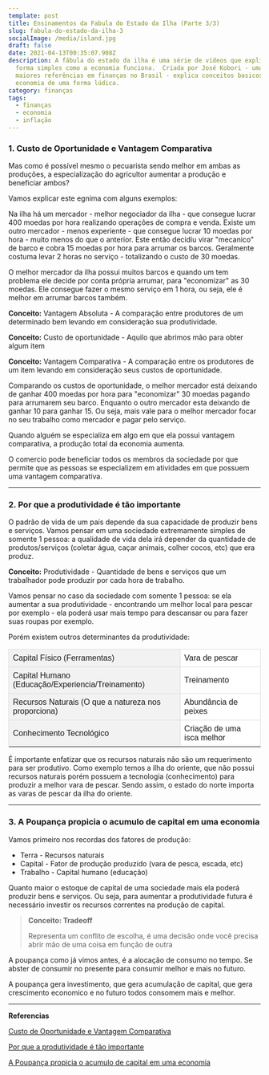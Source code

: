 ```yaml
---
template: post
title: Ensinamentos da Fabula do Estado da Ilha (Parte 3/3)
slug: fabula-do-estado-da-ilha-3
socialImage: /media/island.jpg
draft: false
date: 2021-04-13T00:35:07.908Z
description: A fábula do estado da ilha é uma série de vídeos que explica de
  forma simples como a economia funciona.  Criada por José Kobori - uma das
  maiores referências em finanças no Brasil - explica conceitos basicos da
  economia de uma forma lúdica.
category: finanças
tags:
  - finanças
  - economia
  - inflação
---
```

### 1. Custo de Oportunidade e Vantagem Comparativa

Mas como é possível mesmo o pecuarista sendo melhor em ambas as produções, a especialização do agricultor aumentar a produção e beneficiar ambos?

Vamos explicar este egnima com alguns exemplos:

Na ilha há um mercador - melhor negociador da ilha - que consegue lucrar 400 moedas por hora realizando operações de compra e venda. Existe um outro mercador - menos experiente - que consegue lucrar 10 moedas por hora - muito menos do que o anterior. Este então decidiu virar "mecanico" de barco e cobra 15 moedas por hora para arrumar os barcos. Geralmente costuma levar 2 horas no serviço - totalizando o custo de 30 moedas.

O melhor mercador da ilha possui muitos barcos e quando um tem problema ele decide por conta própria arrumar, para "economizar" as 30 moedas. Ele consegue fazer o mesmo serviço em 1 hora, ou seja, ele é melhor em arrumar barcos também.

**Conceito:** Vantagem Absoluta - A comparação entre produtores de um determinado bem levando em consideração sua produtividade.

**Conceito:** Custo de oportunidade - Aquilo que abrimos mão para obter algum item

**Conceito:** Vantagem Comparativa - A comparação entre os produtores de um item levando em consideração seus custos de oportunidade.

Comparando os custos de oportunidade, o melhor mercador está deixando de ganhar 400 moedas por hora para "economizar" 30 moedas pagando para arrumarem seu barco. Enquanto o outro mercador esta deixando de ganhar 10 para ganhar 15. Ou seja, mais vale para o melhor mercador focar no seu trabalho como mercador e pagar pelo serviço.

Quando alguém se especializa em algo em que ela possui vantagem comparativa, a produção total da economia aumenta.

O comercio pode beneficiar todos os membros da sociedade por que permite que as pessoas se especializem em atividades em que possuem uma vantagem comparativa.

- - -

### 2. Por que a produtividade é tão importante

O padrão de vida de um país depende da sua capacidade de produzir bens e serviços. Vamos pensar em uma sociedade extremamente simples de somente 1 pessoa: a qualidade de vida dela irá depender da quantidade de produtos/serviços (coletar água, caçar animais, colher cocos, etc) que era produz.

**Conceito:** Produtividade - Quantidade de bens e serviços que um trabalhador pode produzir por cada hora de trabalho.

Vamos pensar no caso da sociedade com somente 1 pessoa: se ela aumentar a sua produtividade - encontrando um melhor local para pescar por exemplo - ela poderá usar mais tempo para descansar ou para fazer suas roupas por exemplo.

Porém existem outros determinantes da produtividade:

<table style="font-family: Arial, Helvetica, sans-serif; border-collapse: collapse; width: 100%;">
  <tr>
    <td style="padding: 8px; background-color: #f2f2f2; border: 1px solid #ddd;" >Capital Físico (Ferramentas)</td>
    <td style="padding: 8px; background-color: #fff; border: 1px solid #ddd;" >Vara de pescar</td>
  </tr>

  <tr>
    <td style="padding: 8px; background-color: #f2f2f2; border: 1px solid #ddd;" >Capital Humano (Educação/Experiencia/Treinamento)</td>
    <td style="padding: 8px; background-color: #fff; border: 1px solid #ddd;" >Treinamento</td>
  </tr>

  <tr>
    <td style="padding: 8px; background-color: #f2f2f2; border: 1px solid #ddd;" >Recursos Naturais (O que a natureza nos proporciona)</td>
    <td style="padding: 8px; background-color: #fff; border: 1px solid #ddd;" >Abundância de peixes</td>
  </tr>

  <tr>
    <td style="padding: 8px; background-color: #f2f2f2; border: 1px solid #ddd;" >Conhecimento Tecnológico</td>
    <td style="padding: 8px; background-color: #fff; border: 1px solid #ddd;" >Criação de uma isca melhor</td>
  </tr>
<tr>

</tr>

</table>

É importante enfatizar que os recursos naturais não são um requerimento para ser produtivo. Como exemplo temos a ilha do oriente, que não possui recursos naturais porém possuem a tecnologia (conhecimento) para produzir a melhor vara de pescar. Sendo assim, o estado do norte importa as varas de pescar da ilha do oriente.

- - -

### 3. A Poupança propicia o acumulo de capital em uma economia

Vamos primeiro nos recordas dos fatores de produção:

* Terra - Recursos naturais
* Capital - Fator de produção produzido (vara de pesca, escada, etc)
* Trabalho - Capital humano (educação)

Quanto maior o estoque de capital de uma sociedade mais ela poderá produzir bens e serviços. Ou seja, para aumentar a produtividade futura é necessário investir os recursos correntes na produção de capital.

> **Conceito: Tradeoff**
>
> Representa um conflito de escolha, é uma decisão onde você precisa abrir mão de uma coisa em função de outra

A poupança como já vimos antes, é a alocação de consumo no tempo. Se abster de consumir no presente para consumir melhor e mais no futuro.

A poupança gera investimento, que gera acumulação de capital, que gera crescimento economico e no futuro todos consomem mais e melhor.

- - -

**Referencias**

[Custo de Oportunidade e Vantagem Comparativa](https://www.youtube.com/watch?v=wnE2xzpvo84&list=PLHIDz2SDupQdM6nRzEn1BiWecX82MkWgP&index=8&ab_channel=Jos%C3%A9Kobori)

[Por que a produtividade é tão importante](https://www.youtube.com/watch?v=eEapFxUmi7Q&ab_channel=Jos%C3%A9Kobori)

[A Poupança propicia o acumulo de capital em uma economia](https://www.youtube.com/watch?v=EXFtzHUvi00&ab_channel=Jos%C3%A9Kobori)
